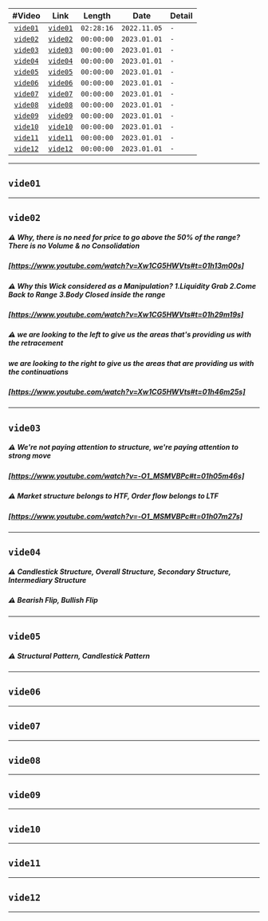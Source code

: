 | #Video | Link | Length | Date | Detail | 
| :---: | :---: | :---: | :---: | :--- |
| [`vide01`](#vide01) | [`vide01`](https://www.youtube.com/watch?v=y4rE-jVqrRY) | `02:28:16` | `2022.11.05` | `-` |
| [`vide02`](#vide02) | [`vide02`](https://www.youtube.com/watch?v=Xw1CG5HWVts) | `00:00:00` | `2023.01.01` | `-` |
| [`vide03`](#vide03) | [`vide03`](https://www.youtube.com/watch?v=-O1_MSMVBPc) | `00:00:00` | `2023.01.01` | `-` |
| [`vide04`](#vide04) | [`vide04`](https://www.youtube.com/watch?v=1Vug-H3r88c) | `00:00:00` | `2023.01.01` | `-` |
| [`vide05`](#vide05) | [`vide05`](https://www.youtube.com/watch?v=x4X7srbXf1k) | `00:00:00` | `2023.01.01` | `-` |
| [`vide06`](#vide06) | [`vide06`](https://www.youtube.com/watch?v=Du5ywps8cyI) | `00:00:00` | `2023.01.01` | `-` |
| [`vide07`](#vide07) | [`vide07`](https://www.youtube.com/watch?v=NL5DO8mJPsc) | `00:00:00` | `2023.01.01` | `-` |
| [`vide08`](#vide08) | [`vide08`](https://www.youtube.com/watch?v=VV0teyLZWi0) | `00:00:00` | `2023.01.01` | `-` |
| [`vide09`](#vide09) | [`vide09`](https://www.youtube.com/watch?v=hqX91iZo5_g) | `00:00:00` | `2023.01.01` | `-` |
| [`vide10`](#vide10) | [`vide10`](https://www.youtube.com/watch?v=RoLhvoEPXsQ) | `00:00:00` | `2023.01.01` | `-` |
| [`vide11`](#vide11) | [`vide11`](https://www.youtube.com/watch?v=ntyP_urAuZM) | `00:00:00` | `2023.01.01` | `-` |
| [`vide12`](#vide12) | [`vide12`](https://www.youtube.com/watch?v=BGV57yOxkig) | `00:00:00` | `2023.01.01` | `-` |

___  
## `vide01`
___  
## `vide02`
##### ⚠️ Why, there is no need for price to go above the 50% of the range?  There is no Volume & no Consolidation
##### [https://www.youtube.com/watch?v=Xw1CG5HWVts#t=01h13m00s]  

##### ⚠️ Why this Wick considered as a *Manipulation*? 1.Liquidity Grab 2.Come Back to Range 3.Body Closed inside the range
##### [https://www.youtube.com/watch?v=Xw1CG5HWVts#t=01h29m19s]  
##### ⚠️ we are looking to the left to give us the areas that's providing us with the retracement
#####    we are looking to the right to give us the areas that are providing us with the continuations
##### [https://www.youtube.com/watch?v=Xw1CG5HWVts#t=01h46m25s]  
___  
## `vide03`
##### ⚠️ We're not paying attention to *structure*,  we're paying attention to *strong move*
##### [https://www.youtube.com/watch?v=-O1_MSMVBPc#t=01h05m46s]  
##### ⚠️ Market structure belongs to HTF, Order flow belongs to LTF
##### [https://www.youtube.com/watch?v=-O1_MSMVBPc#t=01h07m27s]  
___  
## `vide04`  
##### ⚠️ Candlestick Structure, Overall Structure, Secondary Structure, Intermediary Structure
##### ⚠️ Bearish Flip, Bullish Flip
___  
## `vide05`  
##### ⚠️ Structural Pattern, Candlestick Pattern
___  
## `vide06`  
___  
## `vide07`  
___  
## `vide08`  
___  
## `vide09`  
___  
## `vide10`  
___  
## `vide11`  
___  
## `vide12`  
___  

